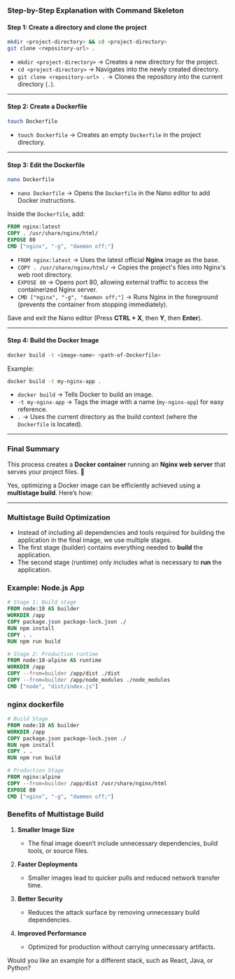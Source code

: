 ### **Step-by-Step Explanation with Command Skeleton**  

#### **Step 1: Create a directory and clone the project**  
```bash
mkdir <project-directory> && cd <project-directory>
git clone <repository-url> .
```
- `mkdir <project-directory>` → Creates a new directory for the project.  
- `cd <project-directory>` → Navigates into the newly created directory.  
- `git clone <repository-url> .` → Clones the repository into the current directory (`.`).  

---

#### **Step 2: Create a Dockerfile**  
```bash
touch Dockerfile
```
- `touch Dockerfile` → Creates an empty `Dockerfile` in the project directory.  

---

#### **Step 3: Edit the Dockerfile**  
```bash
nano Dockerfile
```
- `nano Dockerfile` → Opens the `Dockerfile` in the Nano editor to add Docker instructions.  

Inside the `Dockerfile`, add:  
```Dockerfile
FROM nginx:latest
COPY . /usr/share/nginx/html/
EXPOSE 80
CMD ["nginx", "-g", "daemon off;"]
```
- `FROM nginx:latest` → Uses the latest official **Nginx** image as the base.  
- `COPY . /usr/share/nginx/html/` → Copies the project's files into Nginx's web root directory.  
- `EXPOSE 80` → Opens port 80, allowing external traffic to access the containerized Nginx server.  
- `CMD ["nginx", "-g", "daemon off;"]` → Runs Nginx in the foreground (prevents the container from stopping immediately).  

Save and exit the Nano editor (Press **CTRL + X**, then **Y**, then **Enter**).  

---

#### **Step 4: Build the Docker Image**  
```bash
docker build -t <image-name> <path-of-Dockerfile>
```
Example:  
```bash
docker build -t my-nginx-app .
```
- `docker build` → Tells Docker to build an image.  
- `-t my-nginx-app` → Tags the image with a name (`my-nginx-app`) for easy reference.  
- `.` → Uses the current directory as the build context (where the `Dockerfile` is located).  

---

### **Final Summary**  
This process creates a **Docker container** running an **Nginx web server** that serves your project files. 🚀


Yes, optimizing a Docker image can be efficiently achieved using a **multistage build**. Here’s how:

---

### **Multistage Build Optimization**
- Instead of including all dependencies and tools required for building the application in the final image, we use multiple stages.
- The first stage (builder) contains everything needed to **build** the application.
- The second stage (runtime) only includes what is necessary to **run** the application.

### **Example: Node.js App**
```dockerfile
# Stage 1: Build stage
FROM node:18 AS builder
WORKDIR /app
COPY package.json package-lock.json ./
RUN npm install
COPY . .
RUN npm run build

# Stage 2: Production runtime
FROM node:18-alpine AS runtime
WORKDIR /app
COPY --from=builder /app/dist ./dist
COPY --from=builder /app/node_modules ./node_modules
CMD ["node", "dist/index.js"]
```

### nginx dockerfile
``` dockerfile
# Build Stage
FROM node:18 AS builder
WORKDIR /app
COPY package.json package-lock.json ./
RUN npm install
COPY . .
RUN npm run build

# Production Stage
FROM nginx:alpine
COPY --from=builder /app/dist /usr/share/nginx/html
EXPOSE 80
CMD ["nginx", "-g", "daemon off;"]
```
### **Benefits of Multistage Build**
1. **Smaller Image Size**  
   - The final image doesn’t include unnecessary dependencies, build tools, or source files.
   
2. **Faster Deployments**  
   - Smaller images lead to quicker pulls and reduced network transfer time.

3. **Better Security**  
   - Reduces the attack surface by removing unnecessary build dependencies.

4. **Improved Performance**  
   - Optimized for production without carrying unnecessary artifacts.

Would you like an example for a different stack, such as React, Java, or Python?